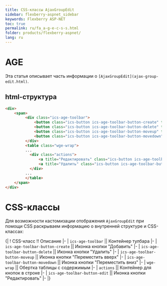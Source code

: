```yaml
---
title: CSS-классы AjaxGroupEdit
sidebar: flexberry-aspnet_sidebar
keywords: Flexberry ASP-NET
toc: true
permalink: ru/fa_a-g-e-c-s-s.html
folder: products/flexberry-aspnet/
lang: ru
---
```


# AGE
Эта статья описывает часть информации о `[AjaxGroupEdit](ajax-group-edit.html)`.

## html-структура
```html
<div>
    <span>
         <div class="ics-age-toolbar">
             <button class="ics-button ics-age-toolbar-button-create" title="Добавить"></button>
             <button class="ics-button ics-age-toolbar-button-delete" title="Удалить"></button>
             <button class="ics-button ics-age-toolbar-button-moveup" title="Переместить вверх"></button>
             <button class="ics-button ics-age-toolbar-button-movedown" title="Переместить вниз"></button>
         </div>
         <table class="wge-wrap">
         ...
           <div class="actions">
               <a title="Редактировать" class="ics-button ics-age-toolbar-button-edit"></a>
               <a title="Удалить" class="ics-button ics-age-toolbar-button-delete"></a>
           </div>
         ...
         </table>
    </span>    
</div>
```

# CSS-классы
Для возможности кастомизации отображения `AjaxGroupEdit` при помощи CSS раскрываем информацию о внутренней структуре и CSS-классах:



{|
! CSS-класс !! Описание
|-
| `ics-age-toolbar` || Контейнер тулбара
|-
| `ics-age-toolbar-button-create` || Иконка кнопки "Добавить"
|-
| `ics-age-toolbar-button-delete` || Иконка кнопки "Удалить"
|-
| `ics-age-toolbar-button-moveup` || Иконка кнопки "Переместить вверх"
|-
| `ics-age-toolbar-button-movedown` || Иконка кнопки "Переместить вниз"
|-
| `wge-wrap` || Обертка таблицы с содержимым
|-
| `actions` || Контейнер для кнопок в строке
|-
| `ics-age-toolbar-button-edit` || Иконка кнопки "Редактировать"
|-
|}


